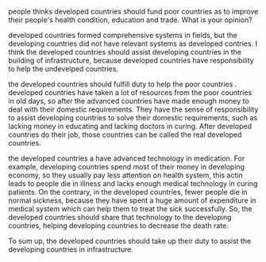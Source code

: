  people thinks  developed countries should fund poor countries as to improve their people's health condition, education and trade. What is your opinion?

 developed countries  formed comprehensive systems in  fields, but the developing countries did not have relevant systems as developed contries. I think the developed countries should assist developing countries in the building of infrastructure, because developed countries have responsibility to help the undevelped countries. 

the developed countries should fulfill duty to help the poor countries .  developed countries have taken a lot of resources from the poor countries in old days, so after the advanced countries have made enough money to deal with their domestic requirements. They have the sense of responsibility to assist developing countries to solve their  domestic requirements, such as lacking money in educating and lacking doctors in curing. After developed countries do their job, those countries can be called the real developed countries.

the developed countries a have advanced technology in medication. For example, developing countries spend most of their money in developing economy, so they usually pay less attention on health system, this actin leads to  people die in illness and lacks enough medical technology in curing patients. On the contrary, in the developed countries, fewer people die in normal sickness, because they have spent a huge amount of expenditure in medical system which can help them to treat the sick successfully. So, the developed countries should share that technology to the developing countries, helping developing countries to decrease the death rate.

To sum up, the developed countries should take up their duty to assist the developing countries in infrastructure.
